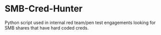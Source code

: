 # SMB-Cred-Hunter
Python script used in internal red team/pen test engagements looking for SMB shares that have hard coded creds.
